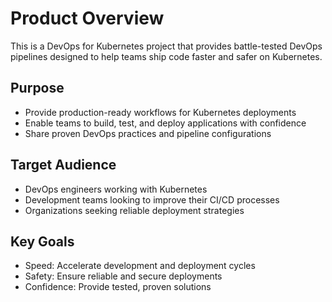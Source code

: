 # Product Overview

This is a DevOps for Kubernetes project that provides battle-tested DevOps pipelines designed to help teams ship code faster and safer on Kubernetes.

## Purpose
- Provide production-ready workflows for Kubernetes deployments
- Enable teams to build, test, and deploy applications with confidence
- Share proven DevOps practices and pipeline configurations

## Target Audience
- DevOps engineers working with Kubernetes
- Development teams looking to improve their CI/CD processes
- Organizations seeking reliable deployment strategies

## Key Goals
- Speed: Accelerate development and deployment cycles
- Safety: Ensure reliable and secure deployments
- Confidence: Provide tested, proven solutions